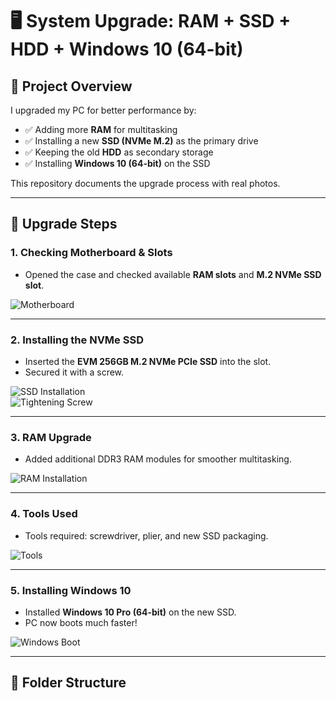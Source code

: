 # 🖥️ System Upgrade: RAM + SSD + HDD + Windows 10 (64-bit)

## 📌 Project Overview
I upgraded my PC for better performance by:
- ✅ Adding more **RAM** for multitasking
- ✅ Installing a new **SSD (NVMe M.2)** as the primary drive
- ✅ Keeping the old **HDD** as secondary storage
- ✅ Installing **Windows 10 (64-bit)** on the SSD

This repository documents the upgrade process with real photos.

---

## 🔧 Upgrade Steps

### 1. Checking Motherboard & Slots
- Opened the case and checked available **RAM slots** and **M.2 NVMe SSD slot**.  

![Motherboard](images/ASUS%20Motherboard.jpeg)

---

### 2. Installing the NVMe SSD
- Inserted the **EVM 256GB M.2 NVMe PCIe SSD** into the slot.  
- Secured it with a screw.  

![SSD Installation](images/NVME%20SSD%20M2.jpeg)  
![Tightening Screw](images/Using%20Screw%20Driver%20to%20tight%20the%20screw%20on%20ssd.jpeg)

---

### 3. RAM Upgrade
- Added additional DDR3 RAM modules for smoother multitasking.  

![RAM Installation](images/RAM%20DDR%203.jpeg)

---

### 4. Tools Used
- Tools required: screwdriver, plier, and new SSD packaging.  

![Tools](images/RAM%20&%20SSD%20Image%20with%20tools.jpeg)

---

### 5. Installing Windows 10
- Installed **Windows 10 Pro (64-bit)** on the new SSD.  
- PC now boots much faster!  

![Windows Boot](images/System%20Boot%20Windows%20Logo.jpeg)

---

## 📂 Folder Structure
